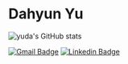 # Dahyun Yu

![yuda's GitHub stats](https://github-readme-stats.vercel.app/api?username=yuda110&show_icons=true&theme=tokyonight)

[![Gmail Badge](https://img.shields.io/badge/Gmail-d14836?style=flat-square&logo=Gmail&logoColor=white&link=mailto:aydha0110@gmail.com)](mailto:aydha0110@gmail.com)
[![Linkedin Badge](https://img.shields.io/badge/-LinkedIn-blue?style=flat-square&logo=Linkedin&logoColor=white&link=https://www.linkedin.com/in/ydh0110/)](https://www.linkedin.com/in/ydh0110/)
